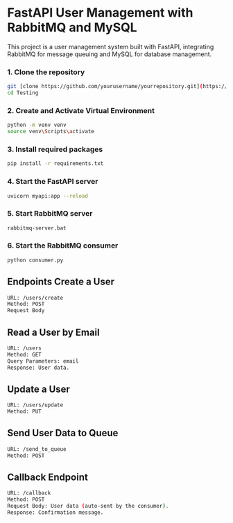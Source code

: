 # FastAPI User Management with RabbitMQ and MySQL

This project is a user management system built with FastAPI, integrating RabbitMQ for message queuing and MySQL for database management.



### 1. Clone the repository

```sh
git [clone https://github.com/yourusername/yourrepository.git](https://github.com/junior-geek04/Testing.git)
cd Testing
```

### 2. Create and Activate Virtual Environment

```sh
python -m venv venv
source venv\Scripts\activate
```

### 3. Install required packages

```sh
pip install -r requirements.txt
```

### 4. Start the FastAPI server

```sh
uvicorn myapi:app --reload
```

### 5. Start RabbitMQ server

```sh
rabbitmq-server.bat
```
### 6. Start the RabbitMQ consumer

```sh
python consumer.py
```

## Endpoints Create a User
```sh
URL: /users/create
Method: POST
Request Body
```

## Read a User by Email
```sh
URL: /users
Method: GET
Query Parameters: email
Response: User data.
```
## Update a User
```sh
URL: /users/update
Method: PUT
```

## Send User Data to Queue
```sh
URL: /send_to_queue
Method: POST
```

## Callback Endpoint
```sh
URL: /callback
Method: POST
Request Body: User data (auto-sent by the consumer).
Response: Confirmation message.
```


